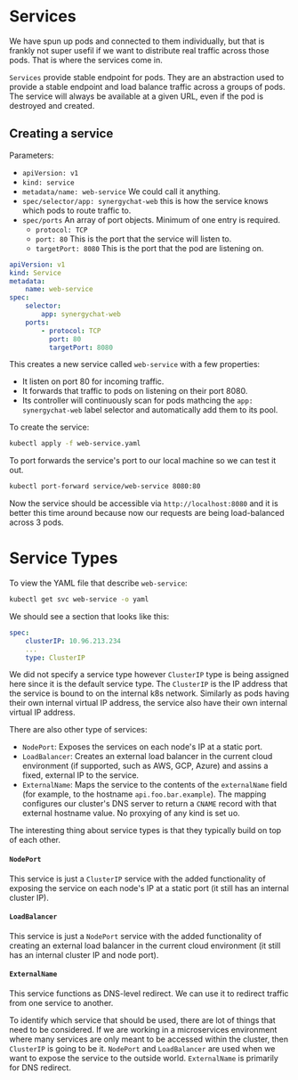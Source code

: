 # Services

We have spun up pods and connected to them individually, but that is frankly not
super usefil if we want to distribute real traffic across those pods. That is
where the services come in.

`Services` provide stable endpoint for pods. They are an abstraction used to
provide a stable endpoint and load balance traffic across a groups of pods. The
service will always be available at a given URL, even if the pod is destroyed
and created.

## Creating a service

Parameters:
- `apiVersion: v1`
- `kind: service`
- `metadata/name: web-service` We could call it anything.
- `spec/selector/app: synergychat-web` this is how the service knows which pods
  to route traffic to.
- `spec/ports` An array of port objects. Minimum of one entry is required.
  - `protocol: TCP`
  - `port: 80` This is the port that the service will listen to.
  - `targetPort: 8080` This is the port that the pod are listening on. 


```yaml
apiVersion: v1
kind: Service
metadata:
    name: web-service
spec:
    selector:
        app: synergychat-web
    ports:
        - protocol: TCP
          port: 80
          targetPort: 8080
```

This creates a new service called `web-service` with a few properties:
- It listen on port 80 for incoming traffic.
- It forwards that traffic to pods on listening on their port 8080.
- Its controller will continuously scan for pods mathcing the `app:
  synergychat-web` label selector and automatically add them to its pool.


To create the service:


```bash
kubectl apply -f web-service.yaml
```

To port forwards the service's port to our local machine so we can test it out.


```bash
kubectl port-forward service/web-service 8080:80
```

Now the service should be accessible via `http://localhost:8080` and it is
better this time around because now our requests are being load-balanced across
3 pods.

# Service Types

To view the YAML file that describe `web-service`:

```bash
kubectl get svc web-service -o yaml
```

We should see a section that looks like this:

```yaml
spec:
    clusterIP: 10.96.213.234
    ...
    type: ClusterIP
```

We did not specify a service type however `ClusterIP` type is being assigned
here since it is the default service type. The `ClusterIP` is the IP address
that the service is bound to on the internal k8s network. Similarly as pods
having their own internal virtual IP address, the service also have their own
internal virtual IP address.

There are also other type of services:
- `NodePort`: Exposes the services on each node's IP at a static port.
- `LoadBalancer`: Creates an external load balancer in the current cloud
  environment (if supported, such as AWS, GCP, Azure) and assins a fixed,
  external IP to the service.
- `ExternalName`: Maps the service to the contents of the `externalName` field 
  (for example, to the hostname `api.foo.bar.example`). The mapping configures 
  our cluster's DNS server to return a `CNAME` record with that external 
  hostname value. No proxying of any kind is set uo.

The interesting thing about service types is that they typically build on top of
each other. 

#### `NodePort` 
This service is just a `ClusterIP` service with the added functionality of 
exposing the service on each node's IP at a static port (it still has an 
internal cluster IP).

#### `LoadBalancer`
This service is just a `NodePort` service with the added functionality of
creating an external load balancer in the current cloud environment (it still
has an internal cluster IP and node port).

#### `ExternalName`
This service functions as DNS-level redirect. We can use it to redirect traffic
from one service to another.

To identify which service that should be used, there are lot of things that need
to be considered. If we are working in a microservices environment where many
services are only meant to be accessed within the cluster, then `ClusterIP` is
going to be it. `NodePort` and `LoadBalancer` are used when we want to expose
the service to the outside world. `ExternalName` is primarily for DNS redirect.
